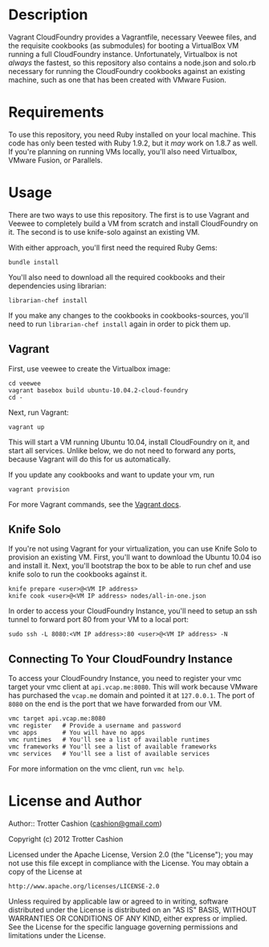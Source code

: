 Description
===========

Vagrant CloudFoundry provides a Vagrantfile, necessary Veewee
files, and the requisite cookbooks (as submodules) for booting a
 VirtualBox VM running a full CloudFoundry instance. Unfortunately,
Virtualbox is not _always_ the fastest, so this repository also contains
a node.json and solo.rb necessary for running the CloudFoundry cookbooks
against an existing machine, such as one that has been created with
VMware Fusion.

Requirements
============

To use this repository, you need Ruby installed on your local machine.
This code has only been tested with Ruby 1.9.2, but it _may_ work on
1.8.7 as well. If you're planning on running VMs locally, you'll also need Virtualbox, VMware Fusion, or Parallels.

Usage
=====

There are two ways to use this repository. The first is to use Vagrant
and Veewee to completely build a VM from scratch and install
CloudFoundry on it. The second is to use knife-solo against an existing
VM.

With either approach, you'll first need the required Ruby Gems:

    bundle install

You'll also need to download all the required cookbooks and their
dependencies using librarian:

    librarian-chef install

If you make any changes to the cookbooks in cookbooks-sources, you'll
need to run `librarian-chef install` again in order to pick them up.

Vagrant
-------

First, use veewee to create the Virtualbox image:

    cd veewee
    vagrant basebox build ubuntu-10.04.2-cloud-foundry
    cd -

Next, run Vagrant:

    vagrant up

This will start a VM running Ubuntu 10.04, install CloudFoundry on it,
and start all services. Unlike below, we do not need to forward any
ports, because Vagrant will do this for us automatically.

If you update any cookbooks and want to update your vm, run

    vagrant provision

For more Vagrant commands, see the [Vagrant docs](http://vagrantup.com).

Knife Solo
----------

If you're not using Vagrant for your virtualization, you can use Knife
Solo to provision an existing VM. First, you'll want to download the
Ubuntu 10.04 iso and install it. Next, you'll bootstrap the box to be
able to run chef and use knife solo to run the cookbooks against it.

    knife prepare <user>@<VM IP address>
    knife cook <user>@<VM IP address> nodes/all-in-one.json

In order to access your CloudFoundry Instance, you'll need to setup an
ssh tunnel to forward port 80 from your VM to a local port:

    sudo ssh -L 8080:<VM IP address>:80 <user>@<VM IP address> -N

Connecting To Your CloudFoundry Instance
----------------------------------------

To access your CloudFoundry Instance, you need to register your vmc
target your vmc client at `api.vcap.me:8080`. This will work because
VMware has purchased the `vcap.me` domain and pointed it at `127.0.0.1`.
The port of `8080` on the end is the port that we have forwarded from
our VM.

    vmc target api.vcap.me:8080
    vmc register   # Provide a username and password
    vmc apps       # You will have no apps
    vmc runtimes   # You'll see a list of available runtimes
    vmc frameworks # You'll see a list of available frameworks
    vmc services   # You'll see a list of available services

For more information on the vmc client, run `vmc help`.

License and Author
==================

Author:: Trotter Cashion (<cashion@gmail.com>)

Copyright (c) 2012 Trotter Cashion

Licensed under the Apache License, Version 2.0 (the "License");
you may not use this file except in compliance with the License.
You may obtain a copy of the License at

    http://www.apache.org/licenses/LICENSE-2.0

Unless required by applicable law or agreed to in writing, software
distributed under the License is distributed on an "AS IS" BASIS,
WITHOUT WARRANTIES OR CONDITIONS OF ANY KIND, either express or implied.
See the License for the specific language governing permissions and
limitations under the License.
